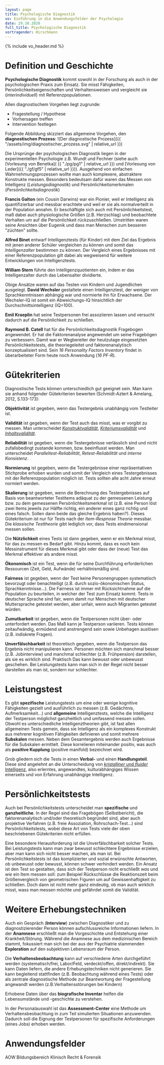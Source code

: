 ```yaml
---
layout: page
title: Psychologische Diagnostik
vo: Einführung in die Anwendungsfelder der Psychologie
date: 29.10.2020
full_title: Psychologische Diagnostik
vortragender: Hirschmann
---
```


{% include vo_header.md %}

# Definition und Geschichte

**Psychologische Diagnostik** kommt sowohl in der Forschung als auch in der psychologischen Praxis zum Einsatz. Sie misst Fähigkeiten, Persönlichkeitseigenschaften und Verhaltensweisen und vergleicht sie (_interindividuell_) mit Referenzpopulationen.

Allen diagnostischem Vorgehen liegt zugrunde:
* Fragestellung / Hypothese
* Vorhersagen treffen
* Intervention festlegen

Folgende Abbildung skizziert das allgemeine Vorgehen, den **diagnostischen Prozess**:
![Der diagnostische Prozess]({{ "/assets/img/diagnostischer_prozess.svg" | relative_url }})

Die Ursprünge der psychologischen Diagnostik liegen in der experimentellen Psychologie z.B. Wundt und Fechner (siehe auch [Vorlesung von Benetka]( {{ "./pg/pg1" | relative_url }}) und [Vorlesung von Leder]({{ "./gf/gf5" | relative_url }})). Ausgehend von einfachen Wahrnehmungsprozessen wollte man auch komplexere, abstraktere Konstrukte messen. Besonders bedeutsam dafür waren das Messen von Intelligenz (_Leistungsdiagnostik_) und Persönlichkeitsmerkmalen (_Persönlichkeitsdiagnostik_)

**Francis Galton** (ein Cousin Darwins) war ein Pionier, weil er Intelligenz als quantifizierbar und messbar erachtete und weil er sie als normalverteilt in der Population annahm. Er beschäftigte sich auch mit Persönlichkeitstest, maß dabei auch physiologische Größen (z.B. Herzschlag) und beobachtete Verhalten um auf die Persönlichkeit rückzuschließen. Umstritten waren seine Ansichten über Eugenik und dass man Menschen zum besseren "züchten" sollte.

**Alfred Binet** entwarf Intelligenztests (für Kinder) mit dem Ziel das Ergebnis mit jenen anderer Schüler vergleichen zu können und somit das _Intelligenzalter_ bestimmen zu können. Der Vergleich eines Ergebnisses mit einer Referenzpopulation gilt dabei als wegweisend für weitere Entwicklungen von Intelligenztests.

**William Stern** führte den Intelligenzquotienten ein, indem er das Intelligenzalter durch das Lebensalter dividierte.

Obige Ansätze waren auf das Testen von Kindern und Jugendlichen ausgelegt. **David Wechsler** gestaltete einen Intelligenztest, der weniger von Sprachkenntnissen abhängig war und normierte ihn für Erwachsene. Der Wechsler-IQ ist somit ein Abweichungs-IQ hinsichtlich der Durchschnittsintelligenz (IQ=100).

**Emil Kraeplin** hat seine Testpersonen frei assoziieren lassen und versucht dadurch auf die Persönlichkeit zu schließen.

**Raymond B. Catell** hat für die Persönlichkeitsdiagnostik Fragebogen angewendet. Er hat die Faktorenanalyse angewendet um seine Fragebögen zu verbessern. Damit war er Wegbereiter der heutzutage eingesetzten Persönlichkeitstests, die theoriegeleitet und faktorenanalytisch konzeptualisiert sind. Sein _16 Personality Factors Inventory_ findet in überarbeiteter Form heute noch Anwendung (_16 PF-R_).

# Gütekriterien

Diagnostische Tests können unterschiedlich gut geeignet sein. Man kann sie anhand folgender Gütekriterien bewerten (Schmidt-Aztert & Amelang, 2012, S.133-173):

**Objektivität** ist gegeben, wenn das Testergebnis unabhängig vom Testleiter ist.

**Validität** ist gegeben, wenn der Test auch das misst, was er vorgibt zu messen. Man unterscheidet [_Konstruktvalidität_](https://dorsch.hogrefe.com/stichwort/konstruktvaliditaet), [_Kriteriumsvalidität_](https://dorsch.hogrefe.com/stichwort/kriteriumsvaliditaet) und [_Inhaltsvalidität_]().

**Reliabilität** ist gegeben, wenn die Testergebnisse verlässlich sind und nicht zufallsbedingt zustande kommen, bzw. beeinflusst werden. Man unterscheidet _Paralleltest-Reliabilität_, _Retest-Reliabilität_ und _interne Konsistenz_.

**Normierung** ist gegeben, wenn die Testergebnisse einer repräsentativen Stichprobe erhoben wurden und somit der Vergleich eines Testergebnisses mit der Referenzpopulation möglich ist. Tests sollten alle acht Jahre erneut normiert werden.

**Skalierung** ist gegeben, wenn die Berechnung des Testergebnisses auf Basis von beantworteter Testitems adäquat zu der gemessenen Leistung bzw. zu dem gemessenen Persönlichkeitsmerkmal ist (z.B. eine Person löst zwei Items jeweils zur Hälfte richtig, ein anderer eines ganz richtig und eines falsch. Sollen dann beide das gleiche Ergebnis haben?). Dieses Gütekriterium ist nur für Tests nach der _Item-Respnose Theorie_ messbar. Die _klassische Testtheorie_ gibt lediglich vor, dass Tests eindimensional messen sollen.

Die **Nützlichkeit** eines Tests ist dann gegeben, wenn er ein Merkmal misst, für das zu messen es Bedarf gibt. Hinzu kommt, dass es noch kein Messinstrument für dieses Merkmal gibt oder dass der (neue) Test das Merkmal effektiver als andere misst.

**Ökonomisch** ist ein Test, wenn die für seine Durchführung erforderlichen Ressourcen (Zeit, Geld, Aufwände) verhältnismäßig sind.

**Fairness** ist gegeben, wenn der Test keine Personengruppen systematisch bevorzugt oder benachteiligt (z.B. durch sozio-ökonomischen Status, Sprachkenntnisse...). Die Fairness ist immer mit Rücksichtnahme auf die Population zu beurteilen, in welcher der Test zum Einsatz kommt. Tests in deutscher Sprache sind fair, wenn damit nur Menschen mit deutscher Muttersprache getestet werden, aber unfair, wenn auch Migranten getestet würden.

**Zumutbarkeit** ist gegeben, wenn die Testpersonen nicht über- oder unterfordert werden. Das Maß kann je Testperson variieren. Tests können zeitaufwändig, ermüdend und anstrengend sein sowie Unbehagen auslösen (z.B. indiskrete Fragen).

**Unverfälschbarkeit** ist theoretisch gegeben, wenn die Testperson das Ergebnis nicht manipulieren kann. Personen möchten sich manchmal besser (z.B. Jobinterview) und manchmal schlechter (z.B. Frühpension) darstellen, als sie es wirklich sind. Praktisch  Das kann bewusst oder unbewusst geschehen. Bei Leistungstests kann man sich in der Regel nicht besser darstellen als man ist, sondern nur schlechter.

# Leistungstest

Es gibt **spezifische** Leistungstests um eine oder wenige kognitive Fähigkeiten gezielt und ausführlich zu messen (z.B. Gedächtnis, Aufmerksamkeit...) und **allgemeine** Intelligenztests, welche die Intelligenz der Testperson möglichst ganzheitlich und umfassend messen sollen. Obwohl es unterschiedliche Intelligenztheorien gibt, ist fast allen allgemeinen Tests gemein, dass sie Intelligenz als ein komplexes Konstrukt aus mehrerer kognitiven Fähigkeiten definieren und somit mehrere **Subskalen** messen. Neben dem Gesamtergebnis werden auch Ergebnisse für die Subskalen ermittelt. Diese korrelieren miteinander positiv, was auch als **positive Kupplung** (positive manifold) bezeichnet wird.

 Grob gliedern sich die Tests in einen **Verbal-** und einen **Handlungsteil**. Diese sind angelehnt an die Unterscheidung von [_kristalliner_ und _fluider_ Intelligenz](https://dorsch.hogrefe.com/stichwort/intelligenz-kristalline-und-fluide), also erlerntes, angewandtes, kulturabhängiges Wissen einerseits und von Erfahrung unabhängige Intelligenz.

# Persönlichkeitstests

Auch bei Persönlichkeitstests unterscheidet man **spezifische** und **ganzheitliche**. In der Regel sind das Fragebögen (Selbstbericht), die faktorenanalytisch und/oder theoretisch begründet sind, aber auch projektive Verfahren (z.B. freie Assoziation, Rohrschach-Test...) sind Persönlichkeitstests, wobei diese Art von Tests viele der oben beschriebenen Gütekriterien nicht erfüllen.

Eine besondere Herausforderung ist die Unverfälschbarkeit solcher Tests. Bei Leistungstests kann man zwar bewusst schlechtere Ergebnisse erzielen, aber man kann sich nicht besser machen, als man ist. Bei Persönlichkeitstests ist das komplizierter und sozial erwünschte Antworten, ob unbewusst oder bewusst, können schwer verhindert werden. Ein Ansatz ist den Test so gestalten, dass sich der Testperson nicht erschließt _was_ und _wie_ ein Item messen soll: zum Beispiel Rückschlüsse die Reaktionszeit beim Größenvergleich von geometrischen Figuren um auf Gewissenhaftigkeit zu schließen. Doch dann ist nicht mehr ganz eindeutig, ob man auch wirklich misst, wass man messen möchte und gefährdet somit die Validität.

# Weitere Erhebungstechniken

Auch ein Gespräch (**Interview**) zwischen Diagnostiker und zu diagnostizierender Person können aufschlussreiche Informationen liefern. In der **Anamnese** erschließt man die Vorgeschichte und Entstehung einer Krankheit/Störung. Während die Anamnese aus dem medizinischen Bereich stammt, fokussiert man sich bei der aus der Psychiatrie stammenden **Exploration** auf den subjektiven Lebensraum der Person.

Die **Verhaltensbeobachtung** kann auf verschiedene Arten durchgeführt werden (systematisch/frei, Labor/Feld, verdeckt/offen, direkt/indirekt). Sie kann Daten liefern, die andere Erhebungstechniken nicht generieren. Sie kann begleitend stattfinden (z.B. Beobachtung während eines Tests) oder als zentrale diagnostische Methode zur Beantwortung der Fragestellung angewandt werden (z.B.Verhaltensstörungen bei Kindern)

Erhobene Daten über das **biografische Inventar** helfen die Lebensumstände und -geschichte zu verstehen.

In der Personalauswahl ist das **Assessment-Center** eine Methode um Verhaltensbeobachtung in zum Teil simulierten Situationen anzuwenden. Dadurch soll die Eignung der Testpersonen für spezifische Anforderungen (eines Jobs) erhoben werden.

# Anwendungsfelder

AOW
Bildungsbereich
Klinisch
Recht & Forensik
